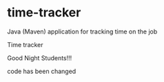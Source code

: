 # time-tracker
Java (Maven) application for tracking time on the job

Time tracker

Good Night Students!!!


code has been changed
